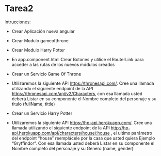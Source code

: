 # Tarea2

Intrucciones:

- Crear Aplicación nueva angular 

- Crear Modulo gameofthrone

- Crear Modulo Harry Potter

- En app.component.html Crear Botones y utilice el RouterLink para acceder a las rutas de los nuevos módulos creados

- Crear un Servicio Game Of Throne

- Utilizaremos la siguiente API https://thronesapi.com/. Cree una llamada utilizando el siguiente endpoint de la API https://thronesapi.com/api/v2/Characters, con esa llamada usted deberá Listar en su componente el Nombre completo del personaje y su titulo (fullName, tittle)

- Crear un Servicio  Harry Potter

- Utilizaremos la siguiente API https://hp-api.herokuapp.com/. Cree una llamada utilizando el siguiente endpoint de la API http://hp-api.herokuapp.com/api/characters/house/:house , el ultimo parámetro del endpoint “house” reemplácele por la casa que usted quiera Ejemplo  “Gryffindor”. Con esa llamada usted deberá Listar en su componente el Nombre completo del personaje y su Genero (name, gender)